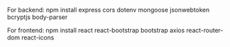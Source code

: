 For backend:
npm install express cors dotenv mongoose jsonwebtoken bcryptjs body-parser


For frontend:
npm install react react-bootstrap bootstrap axios react-router-dom react-icons





